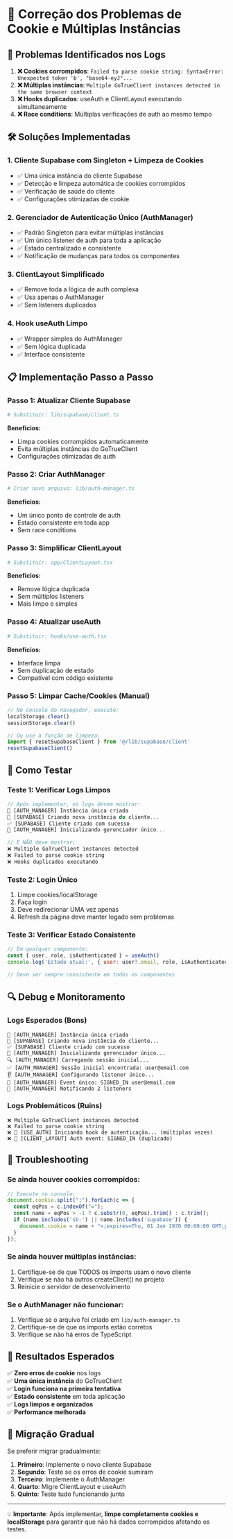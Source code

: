 # 🔧 Correção dos Problemas de Cookie e Múltiplas Instâncias

## 🎯 **Problemas Identificados nos Logs**

1. **❌ Cookies corrompidos**: `Failed to parse cookie string: SyntaxError: Unexpected token 'b', "base64-eyJ"...`
2. **❌ Múltiplas instâncias**: `Multiple GoTrueClient instances detected in the same browser context`
3. **❌ Hooks duplicados**: useAuth e ClientLayout executando simultaneamente
4. **❌ Race conditions**: Múltiplas verificações de auth ao mesmo tempo

## 🛠️ **Soluções Implementadas**

### **1. Cliente Supabase com Singleton + Limpeza de Cookies**
- ✅ Uma única instância do cliente Supabase
- ✅ Detecção e limpeza automática de cookies corrompidos
- ✅ Verificação de saúde do cliente
- ✅ Configurações otimizadas de cookie

### **2. Gerenciador de Autenticação Único (AuthManager)**
- ✅ Padrão Singleton para evitar múltiplas instâncias
- ✅ Um único listener de auth para toda a aplicação
- ✅ Estado centralizado e consistente
- ✅ Notificação de mudanças para todos os componentes

### **3. ClientLayout Simplificado**
- ✅ Remove toda a lógica de auth complexa
- ✅ Usa apenas o AuthManager
- ✅ Sem listeners duplicados

### **4. Hook useAuth Limpo**
- ✅ Wrapper simples do AuthManager
- ✅ Sem lógica duplicada
- ✅ Interface consistente

## 📋 **Implementação Passo a Passo**

### **Passo 1: Atualizar Cliente Supabase**
```bash
# Substituir: lib/supabase/client.ts
```
**Benefícios:**
- Limpa cookies corrompidos automaticamente
- Evita múltiplas instâncias do GoTrueClient
- Configurações otimizadas de auth

### **Passo 2: Criar AuthManager**
```bash
# Criar novo arquivo: lib/auth-manager.ts
```
**Benefícios:**
- Um único ponto de controle de auth
- Estado consistente em toda app
- Sem race conditions

### **Passo 3: Simplificar ClientLayout**
```bash
# Substituir: app/ClientLayout.tsx
```
**Benefícios:**
- Remove lógica duplicada
- Sem múltiplos listeners
- Mais limpo e simples

### **Passo 4: Atualizar useAuth**
```bash
# Substituir: hooks/use-auth.tsx
```
**Benefícios:**
- Interface limpa
- Sem duplicação de estado
- Compatível com código existente

### **Passo 5: Limpar Cache/Cookies (Manual)**
```javascript
// No console do navegador, execute:
localStorage.clear()
sessionStorage.clear()

// Ou use a função de limpeza:
import { resetSupabaseClient } from '@/lib/supabase/client'
resetSupabaseClient()
```

## 🧪 **Como Testar**

### **Teste 1: Verificar Logs Limpos**
```javascript
// Após implementar, os logs devem mostrar:
👑 [AUTH_MANAGER] Instância única criada
🔧 [SUPABASE] Criando nova instância do cliente...
✅ [SUPABASE] Cliente criado com sucesso
🚀 [AUTH_MANAGER] Inicializando gerenciador único...

// E NÃO deve mostrar:
❌ Multiple GoTrueClient instances detected
❌ Failed to parse cookie string
❌ Hooks duplicados executando
```

### **Teste 2: Login Único**
1. Limpe cookies/localStorage
2. Faça login
3. Deve redirecionar UMA vez apenas
4. Refresh da página deve manter logado sem problemas

### **Teste 3: Verificar Estado Consistente**
```javascript
// Em qualquer componente:
const { user, role, isAuthenticated } = useAuth()
console.log('Estado atual:', { user: user?.email, role, isAuthenticated })

// Deve ser sempre consistente em todos os componentes
```

## 🔍 **Debug e Monitoramento**

### **Logs Esperados (Bons)**
```
👑 [AUTH_MANAGER] Instância única criada
🔧 [SUPABASE] Criando nova instância do cliente...
✅ [SUPABASE] Cliente criado com sucesso
🚀 [AUTH_MANAGER] Inicializando gerenciador único...
🔍 [AUTH_MANAGER] Carregando sessão inicial...
✅ [AUTH_MANAGER] Sessão inicial encontrada: user@email.com
👂 [AUTH_MANAGER] Configurando listener único...
🔄 [AUTH_MANAGER] Event único: SIGNED_IN user@email.com
📢 [AUTH_MANAGER] Notificando 2 listeners
```

### **Logs Problemáticos (Ruins)**
```
❌ Multiple GoTrueClient instances detected
❌ Failed to parse cookie string
❌ 🔄 [USE_AUTH] Iniciando hook de autenticação... (múltiplas vezes)
❌ 🔄 [CLIENT_LAYOUT] Auth event: SIGNED_IN (duplicado)
```

## 🚨 **Troubleshooting**

### **Se ainda houver cookies corrompidos:**
```javascript
// Execute no console:
document.cookie.split(";").forEach(c => {
  const eqPos = c.indexOf("=");
  const name = eqPos > -1 ? c.substr(0, eqPos).trim() : c.trim();
  if (name.includes('sb-') || name.includes('supabase')) {
    document.cookie = name + "=;expires=Thu, 01 Jan 1970 00:00:00 GMT;path=/";
  }
});
```

### **Se ainda houver múltiplas instâncias:**
1. Certifique-se de que TODOS os imports usam o novo cliente
2. Verifique se não há outros createClient() no projeto
3. Reinicie o servidor de desenvolvimento

### **Se o AuthManager não funcionar:**
1. Verifique se o arquivo foi criado em `lib/auth-manager.ts`
2. Certifique-se de que os imports estão corretos
3. Verifique se não há erros de TypeScript

## 🎯 **Resultados Esperados**

✅ **Zero erros de cookie** nos logs  
✅ **Uma única instância** do GoTrueClient  
✅ **Login funciona na primeira tentativa**  
✅ **Estado consistente** em toda aplicação  
✅ **Logs limpos e organizados**  
✅ **Performance melhorada**  

## 🔄 **Migração Gradual**

Se preferir migrar gradualmente:

1. **Primeiro**: Implemente o novo cliente Supabase
2. **Segundo**: Teste se os erros de cookie sumiram
3. **Terceiro**: Implemente o AuthManager
4. **Quarto**: Migre ClientLayout e useAuth
5. **Quinto**: Teste tudo funcionando junto

---

💡 **Importante**: Após implementar, **limpe completamente cookies e localStorage** para garantir que não há dados corrompidos afetando os testes. 